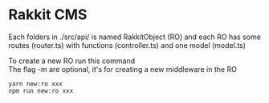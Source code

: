 # Rakkit CMS

Each folders in ./src/api/ is named RakkitObject (RO) and each RO has some routes (router.ts) with functions (controller.ts) and one model (model.ts)  

To create a new RO run this command  
The flag -m are optional, it's for creating a new middleware in the RO
```
yarn new:ro xxx
npm run new:ro xxx
```
